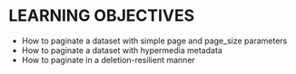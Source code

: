 # LEARNING OBJECTIVES

- How to paginate a dataset with simple page and page_size parameters
- How to paginate a dataset with hypermedia metadata
- How to paginate in a deletion-resilient manner
